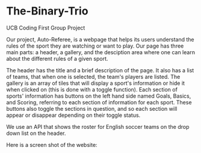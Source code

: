 # The-Binary-Trio
UCB Coding First Group Project

Our project, Auto-Referee, is a webpage that helps its users understand the rules of the sport they are watching or want to play. Our page has three main parts: a header, a gallery, and the desciption area where one can learn about the different rules of a given sport. 

The header has the title and a brief description of the page. It also has a list of teams, that when one is selected, the team's players are listed. The gallery is an array of tiles that will display a sport's information or hide it when clicked on (this is done with a toggle function). Each section of sports' information has buttons on the left hand side named Goals, Basics, and Scoring, referring to each section of information for each sport. These buttons also toggle the sections in question, and so each section will appear or disappear depending on their toggle status.

We use an API that shows the roster for English soccer teams on the drop down list on the header.

Here is a screen shot of the website:

